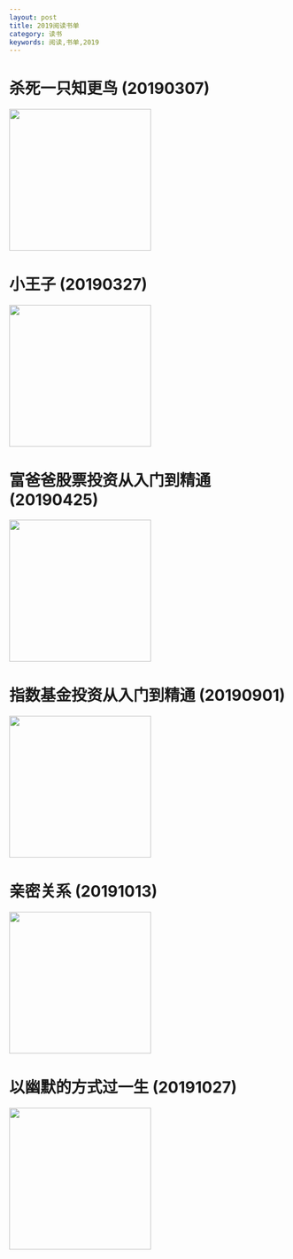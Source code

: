 ```yaml
---
layout: post
title: 2019阅读书单
category: 读书
keywords: 阅读,书单,2019
---
```


# 杀死一只知更鸟 (20190307)

<img src="https://gss1.bdstatic.com/9vo3dSag_xI4khGkpoWK1HF6hhy/baike/c0%3Dbaike220%2C5%2C5%2C220%2C73/sign=593593d7cefdfc03f175ebeab556ecf1/d043ad4bd11373f013cb0ab6a90f4bfbfbed0426.jpg"  width="256">

# 小王子 (20190327)

<img src="https://timgsa.baidu.com/timg?image&quality=80&size=b9999_10000&sec=1573299006118&di=124e55c30cd3a5e0dbbc86350826a63c&imgtype=0&src=http%3A%2F%2Fwww.t-chs.com%2FtuhsJDEwLmFsaWNkbi5jb20vaTMvMjIyNDk1NzEyMi9PMUNOMDEyMlR2RkVxTXpYVTRXZ09fISEyMjI0OTU3MTIyJDk.jpg"  width="256">

# 富爸爸股票投资从入门到精通 (20190425)

<img src="http://www.chinesebookcity.com/media/catalog/product/cache/4/image/9df78eab33525d08d6e5fb8d27136e95/9/7/9787220103636.jpg"  width="256">

# 指数基金投资从入门到精通 (20190901)

<img src="https://timgsa.baidu.com/timg?image&quality=80&size=b9999_10000&sec=1573893477&di=71091eaa990c180ca7f14afe289bf09a&imgtype=jpg&er=1&src=http%3A%2F%2Fimg3.winxuancdn.com%2F1154%2F1201701154_0_1_800x800.jpg%3F1531876836969%26amp%3BimageMogr2%2Fthumbnail%2F600x600"  width="256">

# 亲密关系 (20191013)

<img src="https://timgsa.baidu.com/timg?image&quality=80&size=b9999_10000&sec=1573299199353&di=582ab6aeecfab14454332ae764c2ab08&imgtype=0&src=http%3A%2F%2Fimg30.ddimg.cn%2Fimgother%2F201510%2F21_0%2F20151021162447690.jpg"  width="256">

# 以幽默的方式过一生 (20191027)

<img src="https://timgsa.baidu.com/timg?image&quality=80&size=b9999_10000&sec=1573298525682&di=39b923e2318cfb69ec23ff213475aaba&imgtype=0&src=http%3A%2F%2Fp2.ssl.cdn.btime.com%2Ft0172ca043df46f5d4a.jpg%3Fsize%3D496x700"  width="256">


